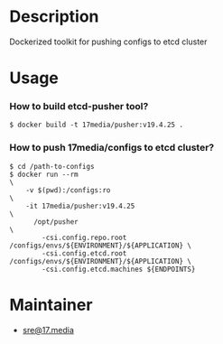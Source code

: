 # Description

Dockerized toolkit for pushing configs to etcd cluster

# Usage

### How to build etcd-pusher tool?

    $ docker build -t 17media/pusher:v19.4.25 .

### How to push 17media/configs to etcd cluster?

    $ cd /path-to-configs
    $ docker run --rm                                                         \
        -v $(pwd):/configs:ro                                                 \
        -it 17media/pusher:v19.4.25                                           \
          /opt/pusher                                                         \
            -csi.config.repo.root /configs/envs/${ENVIRONMENT}/${APPLICATION} \
            -csi.config.etcd.root /configs/envs/${ENVIRONMENT}/${APPLICATION} \
            -csi.config.etcd.machines ${ENDPOINTS}

# Maintainer

- sre@17.media
